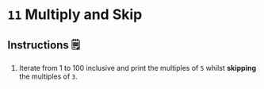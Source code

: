 # `11` Multiply and Skip

## Instructions 🗒
1. Iterate from 1 to 100 inclusive and print the multiples of `5` whilst **skipping** the multiples of `3`.